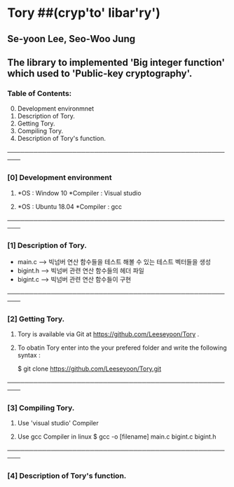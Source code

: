 
# Tory ##(cryp'to' libar'ry') 
## Se-yoon Lee, Seo-Woo Jung

## The library to implemented 'Big integer function' which used to 'Public-key cryptography'.


### Table of Contents:

0. Development environmnet
1. Description of Tory.
2. Getting Tory.
3. Compiling Tory.
4. Description of Tory's function.

─────────────────────────────────────────────────────

### [0] Development environment

1.
    *OS : Window 10
    *Compiler : Visual studio

2.
    *OS : Ubuntu 18.04
    *Compiler : gcc

─────────────────────────────────────────────────────

### [1] Description of Tory.

- main.c --> 빅넘버 연산 함수들을 테스트 해볼 수 있는 테스트 벡터들을 생성
- bigint.h --> 빅넘버 관련 연산 함수들의 헤더 파일
- bigint.c --> 빅넘버 관련 연산 함수들이 구현

─────────────────────────────────────────────────────

### [2] Getting Tory.

1. Tory is available via Git at https://github.com/Leeseyoon/Tory .

2. To obatin Tory enter into the your prefered folder and write the following syntax :

    $ git clone https://github.com/Leeseyoon/Tory.git

─────────────────────────────────────────────────────

### [3] Compiling Tory.

1. Use 'visual studio' Compiler

2. Use gcc Compiler in linux
    $ gcc -o [filename] main.c bigint.c bigint.h

─────────────────────────────────────────────────────
### [4] Description of Tory's function.

